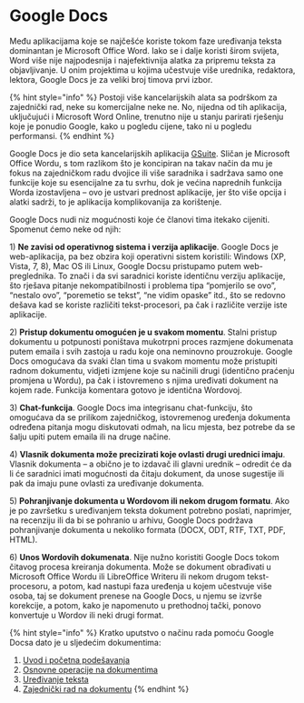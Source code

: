 # Google Docs

Među aplikacijama koje se najčešće koriste tokom faze uređivanja teksta dominantan je Microsoft Office Word. Iako se i dalje koristi širom svijeta, Word više nije najpodesnija i najefektivnija alatka za pripremu teksta za objavljivanje. U onim projektima u kojima učestvuje više urednika, redaktora, lektora, Google Docs je za veliki broj timova prvi izbor.

{% hint style="info" %}
Postoji više kancelarijskih alata sa podrškom za zajednički rad, neke su komercijalne neke ne. No, nijedna od tih aplikacija, uključujući i Microsoft Word Online, trenutno nije u stanju parirati rješenju koje je ponudio Google, kako u pogledu cijene, tako ni u pogledu performansi.
{% endhint %}

Google Docs je dio seta kancelarijskih aplikacija [GSuite](https://gsuite.google.com/intl/en_ie/). Sličan je Microsoft Office Wordu, s tom razlikom što je koncipiran na takav način da mu je fokus na zajedničkom radu dvojice ili više saradnika i sadržava samo one funkcije koje su esencijalne za tu svrhu, dok je većina naprednih funkcija Worda izostavljena – ovo je ustvari prednost aplikacije, jer što više opcija i alatki sadrži, to je aplikacija komplikovanija za korištenje.

Google Docs nudi niz mogućnosti koje će članovi tima itekako cijeniti. Spomenut ćemo neke od njih:

1\) **Ne zavisi od operativnog sistema i verzija aplikacije**. Google Docs je web-aplikacija, pa bez obzira koji operativni sistem koristili: Windows \(XP, Vista, 7, 8\), Mac OS ili Linux, Google Docsu pristupamo putem web-preglednika. To znači i da svi saradnici koriste identičnu verziju aplikacije, što rješava pitanje nekompatibilnosti i problema tipa “pomjerilo se ovo”, “nestalo ovo”, “poremetio se tekst”, “ne vidim opaske” itd., što se redovno dešava kad se koriste različiti tekst-procesori, pa čak i različite verzije iste aplikacije.

2\) **Pristup dokumentu omogućen je u svakom momentu**. Stalni pristup dokumentu u potpunosti poništava mukotrpni proces razmjene dokumenata putem emaila i svih zastoja u radu koje ona neminovno prouzrokuje. Google Docs omogućava da svaki član tima u svakom momentu može pristupiti radnom dokumentu, vidjeti izmjene koje su načinili drugi \(identično praćenju promjena u Wordu\), pa čak i istovremeno s njima uređivati dokument na kojem rade. Funkcija komentara gotovo je identična Wordovoj.

3\) **Chat-funkcija**. Google Docs ima integrisanu chat-funkciju, što omogućava da se prilikom zajedničkog, istovremenog uređenja dokumenta određena pitanja mogu diskutovati odmah, na licu mjesta, bez potrebe da se šalju upiti putem emaila ili na druge načine.

4\) **Vlasnik dokumenta može precizirati koje ovlasti drugi urednici imaju**. Vlasnik dokumenta – a obično je to izdavač ili glavni urednik – odredit će da li će saradnici imati mogućnosti da čitaju dokument, da unose sugestije ili pak da imaju pune ovlasti za uređivanje dokumenta.

5\) **Pohranjivanje dokumenta u Wordovom ili nekom drugom formatu**. Ako je po završetku s uređivanjem teksta dokument potrebno poslati, naprimjer, na recenziju ili da bi se pohranio u arhivu, Google Docs podržava pohranjivanje dokumenta u nekoliko formata \(DOCX, ODT, RTF, TXT, PDF, HTML\).

6\) **Unos Wordovih dokumenata**. Nije nužno koristiti Google Docs tokom čitavog procesa kreiranja dokumenta. Može se dokument obrađivati u Microsoft Office Wordu ili LibreOffice Writeru ili nekom drugom tekst-procesoru, a potom, kad nastupi faza uređenja u kojem učestvuje više osoba, taj se dokument prenese na Google Docs, u njemu se izvrše korekcije, a potom, kako je napomenuto u prethodnoj tački, ponovo konvertuje u Wordov ili neki drugi format.

{% hint style="info" %}
Kratko uputstvo o načinu rada pomoću Google Docsa dato je u sljedećim dokumentima:

1. [Uvod i početna podešavanja](https://drive.google.com/open?id=1Rm1cqNGAcfEpfod8wWqsdO9ykSfLrEAiLR-NERrqzc4)
2. [Osnovne operacije na dokumentima](https://drive.google.com/open?id=1mjR12X2lQI4wFh_DVOenrsvKmeuk1ozpJvPQ9bcFudc)
3. [Uređivanje teksta](https://drive.google.com/open?id=1e5NSLOVLOQZ6ctwBlDVS2if1u5rGKEVCsTUSkA_lYzg)
4. [Zajednički rad na dokumentu](https://drive.google.com/open?id=1MICwxddtcblNnoik4Jh828uGfzkNssLFLqewGNFOiDM)
{% endhint %}

